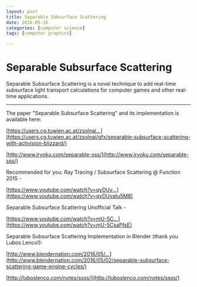 ```yaml
---
layout: post
title: Separable Subsurface Scattering 
date: 2016-05-16
categories: [computer science]
tags: [computer graphics]

---
```



# Separable Subsurface Scattering 

Separable Subsurface Scattering is a novel technique to add real-time subsurface light transport calculations for computer games and other real-time applications.

____________________________

The paper "Separable Subsurface Scattering" and its implementation is available here:

[https://users.cg.tuwien.ac.at/zsolnai...](https://users.cg.tuwien.ac.at/zsolnai/gfx/separable-subsurface-scattering-with-activision-blizzard/)

[http://www.iryoku.com/separable-sss/](http://www.iryoku.com/separable-sss/)

Recommended for you:
Ray Tracing / Subsurface Scattering @ Function 2015 - 

[https://www.youtube.com/watch?v=qyDUv...](https://www.youtube.com/watch?v=qyDUvatu5M8)

Separable Subsurface Scattering Unofficial Talk - 

[https://www.youtube.com/watch?v=mU-5C...](https://www.youtube.com/watch?v=mU-5CsaPfsE)

Separable Subsurface Scattering Implementation in Blender (thank you Lubos Lenco!):

[http://www.blendernation.com/2016/05/...](http://www.blendernation.com/2016/05/02/separable-subsurface-scattering-game-engine-cycles/)

[http://luboslenco.com/notes/ssss/](http://luboslenco.com/notes/ssss/)